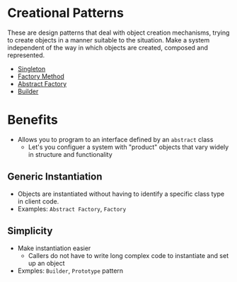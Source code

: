 # Creational Patterns
These are design patterns that deal with object creation mechanisms, trying to create objects in a manner suitable to the situation.
Make a system independent of the way in which objects are created, composed and represented.

* [Singleton](./singleton.md)
* [Factory Method](./factory_method.md)
* [Abstract Factory](./abstract_factory.md)
* [Builder](./builder.md)

# Benefits
* Allows you to program to an interface defined by an `abstract` class
    * Let's you configuer a system with "product" objects that vary widely in structure and functionality 

## Generic Instantiation
* Objects are instantiated without having to identify a specific class type in client code. 
* Examples: `Abstract Factory`, `Factory`

## Simplicity
* Make instantiation easier
    * Callers do not have to write long complex code to instantiate and set up an object 
* Exmples: `Builder`, `Prototype` pattern


